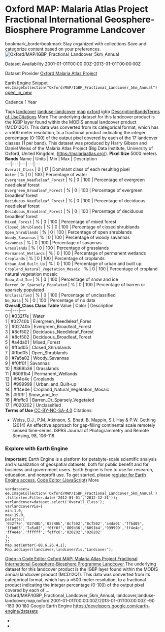  
#  Oxford MAP: Malaria Atlas Project Fractional International Geosphere-Biosphere Programme Landcover 
bookmark_borderbookmark Stay organized with collections  Save and categorize content based on your preferences.
![Oxford/MAP/IGBP_Fractional_Landcover_5km_Annual](https://developers.google.com/earth-engine/datasets/images/Oxford/Oxford_MAP_IGBP_Fractional_Landcover_5km_Annual_sample.png) 

Dataset Availability
    2001-01-01T00:00:00Z–2013-01-01T00:00:00Z 

Dataset Provider
     [ Oxford Malaria Atlas Project ](https://malariaatlas.org/) 

Earth Engine Snippet
     `    ee.ImageCollection("Oxford/MAP/IGBP_Fractional_Landcover_5km_Annual")   ` [ open_in_new ](https://code.earthengine.google.com/?scriptPath=Examples:Datasets/Oxford/Oxford_MAP_IGBP_Fractional_Landcover_5km_Annual) 

Cadence
    1 Year 

Tags
     [landcover](https://developers.google.com/earth-engine/datasets/tags/landcover) [landuse-landcover](https://developers.google.com/earth-engine/datasets/tags/landuse-landcover) [map](https://developers.google.com/earth-engine/datasets/tags/map) [oxford](https://developers.google.com/earth-engine/datasets/tags/oxford)
igbp
[Description](https://developers.google.com/earth-engine/datasets/catalog/Oxford_MAP_IGBP_Fractional_Landcover_5km_Annual#description)[Bands](https://developers.google.com/earth-engine/datasets/catalog/Oxford_MAP_IGBP_Fractional_Landcover_5km_Annual#bands)[Terms of Use](https://developers.google.com/earth-engine/datasets/catalog/Oxford_MAP_IGBP_Fractional_Landcover_5km_Annual#terms-of-use)[Citations](https://developers.google.com/earth-engine/datasets/catalog/Oxford_MAP_IGBP_Fractional_Landcover_5km_Annual#citations) More
The underlying dataset for this landcover product is the IGBP layer found within the MODIS annual landcover product (MCD12Q1). This data was converted from its categorical format, which has a ≈500 meter resolution, to a fractional product indicating the integer percentage (0-100) of the output pixel covered by each of the 17 landcover classes (1 per band).
This dataset was produced by Harry Gibson and Daniel Weiss of the Malaria Atlas Project (Big Data Institute, University of Oxford, United Kingdom, <https://malariaatlas.org/>).
**Pixel Size** 5000 meters 
**Bands**
Name | Units | Min | Max | Description  
---|---|---|---|---  
`Overall_Class` |  0  |  17  | Dominant class of each resulting pixel  
`Water` | % |  0  |  100  | Percentage of water  
`Evergreen_Needleleaf_Forest` | % |  0  |  100  | Percentage of evergreen needleleaf forest  
`Evergreen_Broadleaf_Forest` | % |  0  |  100  | Percentage of evergreen broadleaf forest  
`Deciduous_Needleleaf_Forest` | % |  0  |  100  | Percentage of deciduous needleleaf forest  
`Deciduous_Broadleaf_Forest` | % |  0  |  100  | Percentage of deciduous broadleaf forest  
`Mixed_Forest` | % |  0  |  100  | Percentage of mixed forest  
`Closed_Shrublands` | % |  0  |  100  | Percentage of closed shrublands  
`Open_Shrublands` | % |  0  |  100  | Percentage of open shrublands  
`Woody_Savannas` | % |  0  |  100  | Percentage of woody savannas  
`Savannas` | % |  0  |  100  | Percentage of savannas  
`Grasslands` | % |  0  |  100  | Percentage of grasslands  
`Permanent_Wetlands` | % |  0  |  100  | Percentage of permanent wetlands  
`Croplands` | % |  0  |  100  | Percentage of croplands  
`Urban_And_Built_Up` | % |  0  |  100  | Percentage of urban and built up  
`Cropland_Natural_Vegetation_Mosaic` | % |  0  |  100  | Percentage of cropland natural vegetation mosaic  
`Snow_And_Ice` | % |  0  |  100  | Percentage of snow and ice  
`Barren_Or_Sparsely_Populated` | % |  0  |  100  | Percentage of barren or sparsely populated  
`Unclassified` | % |  0  |  100  | Percentage of unclassified  
`No_Data` | % |  0  |  100  | Percentage of no data  
**Overall_Class Class Table**
Value | Color | Description  
---|---|---  
0 | #032f7e | Water  
1 | #02740b | Evergreen_Needleleaf_Fores  
2 | #02740b | Evergreen_Broadleaf_Forest  
3 | #8cf502 | Deciduous_Needleleaf_Forest  
4 | #8cf502 | Deciduous_Broadleaf_Forest  
5 | #a4da01 | Mixed_Forest  
6 | #ffbd05 | Closed_Shrublands  
7 | #ffbd05 | Open_Shrublands  
8 | #7a5a02 | Woody_Savannas  
9 | #f0ff0f | Savannas  
10 | #869b36 | Grasslands  
11 | #6091b4 | Permanent_Wetlands  
12 | #ff4e4e | Croplands  
13 | #999999 | Urban_and_Built-up  
14 | #ff4e4e | Cropland_Natural_Vegetation_Mosaic  
15 | #ffffff | Snow_and_Ice  
16 | #feffc0 | Barren_Or_Sparsely_Vegetated  
17 | #020202 | Unclassified  
**Terms of Use**
[CC-BY-NC-SA-4.0](https://spdx.org/licenses/CC-BY-NC-SA-4.0.html)
Citations:
  * Weiss, D.J., P.M. Atkinson, S. Bhatt, B. Mappin, S.I. Hay & P.W. Gething (2014) An effective approach for gap-filling continental scale remotely sensed time-series. ISPRS Journal of Photogrammetry and Remote Sensing, 98, 106-118.


### Explore with Earth Engine
**Important:** Earth Engine is a platform for petabyte-scale scientific analysis and visualization of geospatial datasets, both for public benefit and for business and government users. Earth Engine is free to use for research, education, and nonprofit use. To get started, please [register for Earth Engine access.](https://console.cloud.google.com/earth-engine)
[Code Editor (JavaScript)](https://developers.google.com/earth-engine/datasets/catalog/Oxford_MAP_IGBP_Fractional_Landcover_5km_Annual#code-editor-javascript-sample) More
```
vardataset=
ee.ImageCollection('Oxford/MAP/IGBP_Fractional_Landcover_5km_Annual')
.filter(ee.Filter.date('2012-01-01','2012-12-31'));
varlandcover=dataset.select('Overall_Class');
varlandcoverVis={
min:1.0,
max:19.0,
palette:[
'032f7e','02740b','02740b','8cf502','8cf502','a4da01','ffbd05',
'ffbd05','7a5a02','f0ff0f','869b36','6091b4','999999','ff4e4e',
'ff4e4e','ffffff','feffc0','020202','020202'
],
};
Map.setCenter(-88.6,26.4,1);
Map.addLayer(landcover,landcoverVis,'Landcover');
```
[ Open in Code Editor ](https://code.earthengine.google.com/?scriptPath=Examples:Datasets/Oxford/Oxford_MAP_IGBP_Fractional_Landcover_5km_Annual)
[ Oxford MAP: Malaria Atlas Project Fractional International Geosphere-Biosphere Programme Landcover ](https://developers.google.com/earth-engine/datasets/catalog/Oxford_MAP_IGBP_Fractional_Landcover_5km_Annual)
The underlying dataset for this landcover product is the IGBP layer found within the MODIS annual landcover product (MCD12Q1). This data was converted from its categorical format, which has a ≈500 meter resolution, to a fractional product indicating the integer percentage (0-100) of the output pixel covered by each of …
Oxford/MAP/IGBP_Fractional_Landcover_5km_Annual, landcover,landuse-landcover,map,oxford 
2001-01-01T00:00:00Z/2013-01-01T00:00:00Z
-90 -180 90 180 
Google Earth Engine
https://developers.google.com/earth-engine/datasets
  * [ ](https://doi.org/https://malariaatlas.org/)
  * [ ](https://doi.org/https://developers.google.com/earth-engine/datasets/catalog/Oxford_MAP_IGBP_Fractional_Landcover_5km_Annual)


